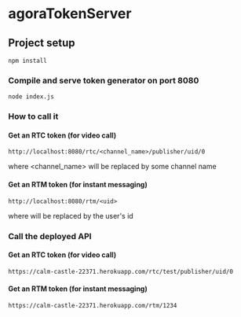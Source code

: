 # agoraTokenServer

## Project setup

```
npm install
```

### Compile and serve token generator on port 8080

```
node index.js
```

### How to call it

#### Get an RTC token (for video call)
```
http://localhost:8080/rtc/<channel_name>/publisher/uid/0
```
where <channel_name> will be replaced by some channel name

#### Get an RTM token (for instant messaging)
```
http://localhost:8080/rtm/<uid>
```
where <uid> will be replaced by the user's id

### Call the deployed API

#### Get an RTC token (for video call)
```
https://calm-castle-22371.herokuapp.com/rtc/test/publisher/uid/0
```

#### Get an RTM token (for instant messaging)
```
https://calm-castle-22371.herokuapp.com/rtm/1234
```